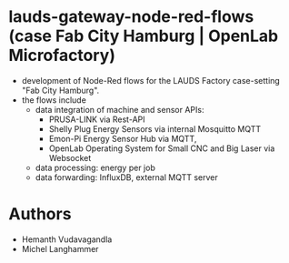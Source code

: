 # lauds-gateway-node-red-flows (case Fab City Hamburg | OpenLab Microfactory)

- development of Node-Red flows for the LAUDS Factory case-setting "Fab City Hamburg". 
- the flows include
  - data integration of machine and sensor APIs: 
    - PRUSA-LINK via Rest-API
    - Shelly Plug Energy Sensors via internal Mosquitto MQTT
    - Emon-Pi Energy Sensor Hub via MQTT, 
    - OpenLab Operating System for Small CNC and Big Laser via Websocket
  - data processing: energy per job
  - data forwarding: InfluxDB, external MQTT server

# Authors

- Hemanth Vudavagandla
- Michel Langhammer
